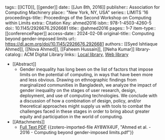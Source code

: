tags:: [[ICTD]], [[gender]]
date:: [[Jun 8th, 2016]]
publisher:: Association for Computing Machinery
place:: "New York, NY, USA"
series:: LIMITS '16
proceedings-title:: Proceedings of the Second Workshop on Computing within Limits
extra:: Citation Key: ahmed2016
isbn:: 978-1-4503-4260-5
doi:: 10.1145/2926676.2926681
title:: @ahmed2016
pages:: 1–7
item-type:: [[conferencePaper]]
access-date:: 2024-02-08
original-title:: Computing beyond gender-imposed limits
url:: https://dl.acm.org/doi/10.1145/2926676.2926681
authors:: [[Syed Ishtiaque Ahmed]], [[Nova Ahmed]], [[Faheem Hussain]], [[Neha Kumar]]
library-catalog:: ACM Digital Library
links:: [Local library](zotero://select/groups/2386895/items/IITVGN6C), [Web library](https://www.zotero.org/groups/2386895/items/IITVGN6C)

- [[Abstract]]
	- Gender inequality has long been on the list of factors that impose limits on the potential of computing, in ways that have been more and less obvious. Drawing on ethnographic findings from marginalized communities in Bangladesh, we analyze the impact of gender inequality on the stages of user research, design, deployment, and use of computing technologies. We conclude with a discussion of how a combination of design, policy, and/or theoretical approaches might supply us with tools to combat the challenges faced in these stages in order to bring about greater equity and participation in the world of computing.
- [[Attachments]]
	- [Full Text PDF](https://dl.acm.org/doi/pdf/10.1145/2926676.2926681) {{zotero-imported-file AY8WX4UF, "Ahmed et al. - 2016 - Computing beyond gender-imposed limits.pdf"}}